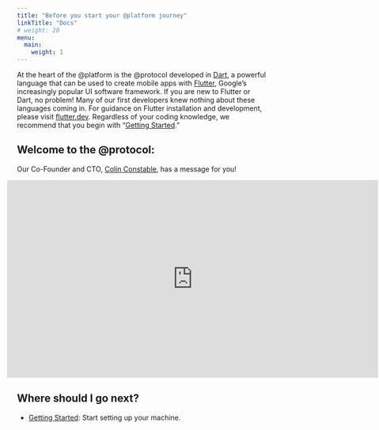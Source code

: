 ```yaml
---
title: "Before you start your @platform journey"
linkTitle: "Docs"
# weight: 20
menu:
  main:
    weight: 1
---
```


At the heart of the @platform is the @protocol developed in [Dart](https://dart.dev/), a powerful language that can be used to create mobile apps with [Flutter](https://flutter.dev/), Google’s increasingly popular UI software framework. If you are new to Flutter or Dart, no problem! Many of our first developers knew nothing about these languages coming in. For guidance on Flutter installation and development, please visit [flutter.dev](https://flutter.dev). Regardless of your coding knowledge, we recommend that you begin with “[Getting Started](/docs/get-started/).”


## Welcome to the @protocol:
Our Co-Founder and CTO, [Colin Constable](https://www.linkedin.com/in/colinconstable/), has a message for you!

<iframe src="https://player.vimeo.com/video/472448831?title=0&amp;byline=0&amp;portrait=0" class="video-frame" style="position:relative;top:0;left:-20px;width:750px;height:400px;" frameborder="0" allow="autoplay; fullscreen" allowfullscreen="true"></iframe>


## Where should I go next?

* [Getting Started](/docs/get-started/): Start setting up your machine.
